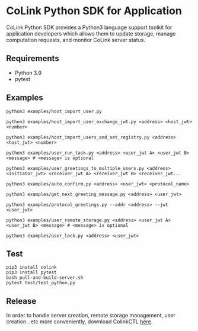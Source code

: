 # CoLink Python SDK for Application
CoLink Python SDK  provides a Python3 language support toolkit for application developers which allows them to update storage, manage computation requests, and monitor CoLink server status.

## Requirements

- Python 3.9
- pytest

## Examples

```
python3 examples/host_import_user.py
```
```
python3 examples/host_import_user_exchange_jwt.py <address> <host_jwt> <number> 
```
```
python3 examples/host_import_users_and_set_registry.py <address> <host_jwt> <number>
```
```
python3 examples/user_run_task.py <address> <user_jwt A> <user_jwt B> <message> # <message> is optional
```
```
python3 examples/user_greetings_to_multiple_users.py <address> <initiator_jwt> <receiver_jwt A> <receiver_jwt B> <receiver_jwt...
```
```
python3 examples/auto_confirm.py <address> <user_jwt> <protocol_name>
```
```
python3 examples/get_next_greeting_message.py <address> <user_jwt> 
```
```
python3 examples/protocol_greetings.py --addr <address> --jwt <user_jwt> 
```
```
python3 examples/user_remote_storage.py <address> <user_jwt A> <user_jwt B> <message> # <message> is optional
```
```
python3 examples/user_lock.py <address> <user_jwt>
```
## Test

```
pip3 install colink
pip3 install pytest
bash pull-and-build-server.sh
pytest test/test_python.py
```

## Release
In order to handle server creation, remote storage management, user creation...etc more conveniently, 
download ColinkCTL [here](https://github.com/CoLearn-Dev/colinkctl/releases).
